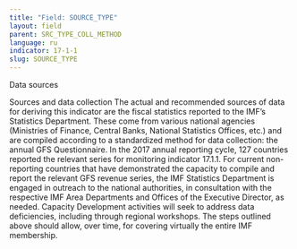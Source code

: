 ```yaml
---
title: "Field: SOURCE_TYPE"
layout: field
parent: SRC_TYPE_COLL_METHOD
language: ru
indicator: 17-1-1
slug: SOURCE_TYPE
---
```

Data sources

Sources and data collection
The actual and recommended sources of data for deriving this indicator are the fiscal statistics reported to the IMF’s Statistics Department. These come from various national agencies (Ministries of Finance, Central Banks, National Statistics Offices, etc.) and are compiled according to a standardized method for data collection: the annual GFS Questionnaire. In the 2017 annual reporting cycle, 127 countries reported the relevant series for monitoring indicator 17.1.1. For current non-reporting countries that have demonstrated the capacity to compile and report the relevant GFS revenue series, the IMF Statistics Department is engaged in outreach to the national authorities, in consultation with the respective IMF Area Departments and Offices of the Executive Director, as needed. Capacity Development activities will seek to address data deficiencies, including through regional workshops. The steps outlined above should allow, over time, for covering virtually the entire IMF membership.